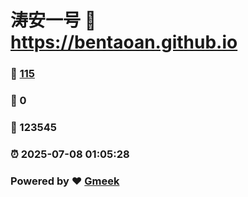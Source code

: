 # 涛安一号 :link: https://bentaoan.github.io 
### :page_facing_up: [115](https://bentaoan.github.io/tag.html) 
### :speech_balloon: 0 
### :hibiscus: 123545 
### :alarm_clock: 2025-07-08 01:05:28 
### Powered by :heart: [Gmeek](https://github.com/Meekdai/Gmeek)
